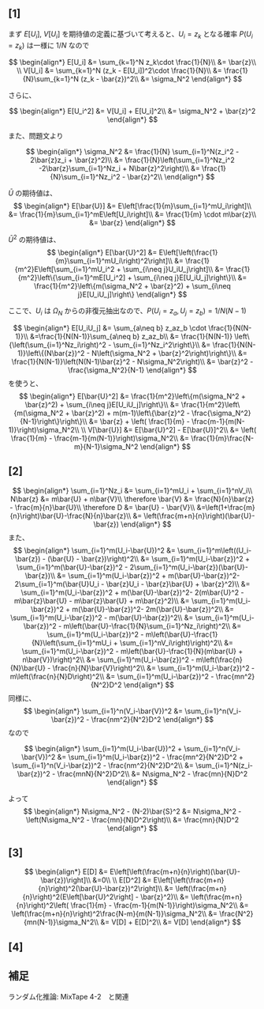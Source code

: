 ## [1]

まず $E[U_i]$, $V[U_i]$ を期待値の定義に基づいて考えると、$U_i = z_k$ となる確率 $P(U_i=z_k)$ は一様に $1/N$ なので

$$
\begin{align*}
E[U_i] &= \sum_{k=1}^N z_k\cdot \frac{1}{N}\\
&= \bar{z}\\
\\
V[U_i] &= \sum_{k=1}^N (z_k - E[U_i])^2\cdot \frac{1}{N}\\
&= \frac{1}{N}\sum_{k=1}^N (z_k - \bar{z})^2\\
&= \sigma_N^2
\end{align*}
$$

さらに、

$$
\begin{align*}
E[U_i^2] &= V[U_i] + E[U_i]^2\\
&= \sigma_N^2 + \bar{z}^2
\end{align*}
$$

また、問題文より

$$
\begin{align*}
\sigma_N^2 &= \frac{1}{N} \sum_{i=1}^N(z_i^2 - 2\bar{z}z_i + \bar{z}^2)\\
&= \frac{1}{N}\left(\sum_{i=1}^Nz_i^2 -2\bar{z}\sum_{i=1}^Nz_i + N\bar{z}^2\right)\\
&= \frac{1}{N}\sum_{i=1}^Nz_i^2 - \bar{z}^2\\
\end{align*}
$$

$\bar{U}$ の期待値は、
$$
\begin{align*}
E[\bar{U}] &= E\left[\frac{1}{m}\sum_{i=1}^mU_i\right]\\
&= \frac{1}{m}\sum_{i=1}^mE\left[U_i\right]\\
&= \frac{1}{m} \cdot m\bar{z}\\
&= \bar{z}
\end{align*}
$$

$\bar{U}^2$ の期待値は、
$$
\begin{align*}
E[\bar{U}^2] &= E\left[\left(\frac{1}{m}\sum_{i=1}^mU_i\right)^2\right]\\
&= \frac{1}{m^2}E\left[\sum_{i=1}^mU_i^2 + \sum_{i\neq j}U_iU_j\right]\\
&= \frac{1}{m^2}\left\{\sum_{i=1}^mE[U_i^2] + \sum_{i\neq j}E[U_iU_j]\right\}\\
&= \frac{1}{m^2}\left\{m(\sigma_N^2 + \bar{z}^2) + \sum_{i\neq j}E[U_iU_j]\right\}
\end{align*}
$$

ここで、$U_i$ は $\Omega_N$ からの非復元抽出なので、$P(U_i=z_a, U_j=z_b) = 1 / N(N-1)$
<!-- Ui,Ujに対して、それぞれ特定のza,zbの割り当ては、N(N-1)通りあり、いずれも等確率-->
$$
\begin{align*}
E[U_iU_j] &= \sum_{a\neq b} z_az_b \cdot \frac{1}{N(N-1)}\\
&=\frac{1}{N(N-1)}\sum_{a\neq b} z_az_b\\
&= \frac{1}{N(N-1)} \left\{\left(\sum_{i=1}^Nz_i\right)^2 - \sum_{i=1}^Nz_i^2\right\}\\
&= \frac{1}{N(N-1)}\left\{(N\bar{z})^2 - N\left(\sigma_N^2 + \bar{z}^2\right)\right\}\\
&= \frac{1}{N(N-1)}\left(N(N-1)\bar{z}^2 - N\sigma_N^2\right)\\
&= \bar{z}^2 - \frac{\sigma_N^2}{N-1}
\end{align*}
$$
を使うと、
$$
\begin{align*}
E[\bar{U}^2] &= \frac{1}{m^2}\left\{m(\sigma_N^2 + \bar{z}^2) + \sum_{i\neq j}E[U_iU_j]\right\}\\
&=  \frac{1}{m^2}\left\{m(\sigma_N^2 + \bar{z}^2) + m(m-1)\left\{\bar{z}^2 - \frac{\sigma_N^2}{N-1}\right\}\right\}\\
&= \bar{z} + \left( \frac{1}{m} - \frac{m-1}{m(N-1)}\right)\sigma_N^2\\
\\
V[\bar{U}] &= E[\bar{U}^2] - E[\bar{U}]^2\\
&= \left( \frac{1}{m} - \frac{m-1}{m(N-1)}\right)\sigma_N^2\\
&= \frac{1}{m}\frac{N-m}{N-1}\sigma_N^2
\end{align*}
$$

## [2]
$$
\begin{align*}
\sum_{i=1}^Nz_i &= \sum_{i=1}^mU_i + \sum_{i=1}^nV_i\\
N\bar{z} &= m\bar{U} + n\bar{V}\\
\therefore \bar{V} &= \frac{N}{n}\bar{z} - \frac{m}{n}\bar{U}\\
\therefore D &= \bar{U} - \bar{V}\\
&=\left(1+\frac{m}{n}\right)\bar{U}-\frac{N}{n}\bar{z}\\
&= \left(\frac{m+n}{n}\right)(\bar{U}-\bar{z})
\end{align*}
$$
また、
$$
\begin{align*}
\sum_{i=1}^m(U_i-\bar{U})^2 &= \sum_{i=1}^m\left((U_i-\bar{z}) - (\bar{U}  - \bar{z})\right)^2\\
&= \sum_{i=1}^m(U_i-\bar{z})^2 + \sum_{i=1}^m(\bar{U}-\bar{z})^2 - 2\sum_{i=1}^m(U_i-\bar{z})(\bar{U}-\bar{z})\\
&= \sum_{i=1}^m(U_i-\bar{z})^2 + m(\bar{U}-\bar{z})^2- 2\sum_{i=1}^m(\bar{U}U_i - \bar{z}U_i - \bar{z}\bar{U} + \bar{z}^2)\\
&= \sum_{i=1}^m(U_i-\bar{z})^2 + m(\bar{U}-\bar{z})^2- 2(m\bar{U}^2 - m\bar{z}\bar{U} - m\bar{z}\bar{U} + m\bar{z}^2)\\
&= \sum_{i=1}^m(U_i-\bar{z})^2 + m(\bar{U}-\bar{z})^2- 2m(\bar{U}-\bar{z})^2\\
&= \sum_{i=1}^m(U_i-\bar{z})^2 - m(\bar{U}-\bar{z})^2\\
&= \sum_{i=1}^m(U_i-\bar{z})^2 - m\left(\bar{U}-\frac{1}{N}\sum_{i=1}^Nz_i\right)^2\\
&= \sum_{i=1}^m(U_i-\bar{z})^2 - m\left(\bar{U}-\frac{1}{N}\left(\sum_{i=1}^mU_i + \sum_{i=1}^nV_i\right)\right)^2\\
&= \sum_{i=1}^m(U_i-\bar{z})^2 - m\left(\bar{U}-\frac{1}{N}(m\bar{U} + n\bar{V})\right)^2\\
&= \sum_{i=1}^m(U_i-\bar{z})^2 - m\left(\frac{n}{N}\bar{U} - \frac{n}{N}\bar{V}\right)^2\\
&= \sum_{i=1}^m(U_i-\bar{z})^2 - m\left(\frac{n}{N}D\right)^2\\
&= \sum_{i=1}^m(U_i-\bar{z})^2 - \frac{mn^2}{N^2}D^2
\end{align*}
$$
同様に、
$$
\begin{align*}
\sum_{i=1}^n(V_i-\bar{V})^2 &= \sum_{i=1}^n(V_i-\bar{z})^2 - \frac{nm^2}{N^2}D^2
\end{align*}
$$
なので

$$
\begin{align*}
\sum_{i=1}^m(U_i-\bar{U})^2 + \sum_{i=1}^n(V_i-\bar{V})^2 &= \sum_{i=1}^m(U_i-\bar{z})^2 - \frac{mn^2}{N^2}D^2 + \sum_{i=1}^n(V_i-\bar{z})^2 - \frac{nm^2}{N^2}D^2\\
&= \sum_{i=1}^N(z_i-\bar{z})^2 - \frac{mnN}{N^2}D^2\\
&= N\sigma_N^2 - \frac{mn}{N}D^2
\end{align*}
$$

よって
$$
\begin{align*}
N\sigma_N^2 - (N-2)\bar{S}^2 &= N\sigma_N^2 - \left(N\sigma_N^2 - \frac{mn}{N}D^2\right)\\
&= \frac{mn}{N}D^2
\end{align*}
$$

## [3]
$$
\begin{align*}
E[D] &= E\left[\left(\frac{m+n}{n}\right)(\bar{U}-\bar{z})\right]\\
&=0\\
\\
E[D^2] &= E\left[\left(\frac{m+n}{n}\right)^2(\bar{U}-\bar{z})^2\right]\\
&= \left(\frac{m+n}{n}\right)^2(E\left[\bar{U}^2\right] - \bar{z}^2)\\
&= \left(\frac{m+n}{n}\right)^2\left( \frac{1}{m} - \frac{m-1}{m(N-1)}\right)\sigma_N^2\\
&= \left(\frac{m+n}{n}\right)^2\frac{N-m}{m(N-1)}\sigma_N^2\\
&= \frac{N^2}{mn(N-1)}\sigma_N^2\\
&= V[D] + E[D]^2\\
&= V[D]
\end{align*}
$$

## [4]


## 補足
ランダム化推論: MixTape 4-2　と関連